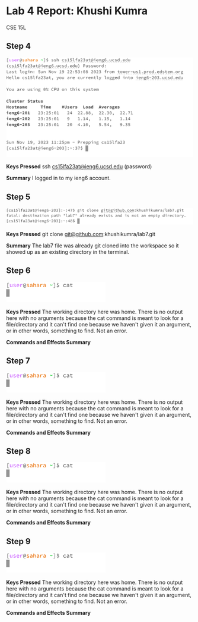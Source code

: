 # Lab 4 Report: Khushi Kumra 
CSE 15L
## Step 4


![no args](step4.png)

**Keys Pressed**
ssh cs15lfa23at@ieng6.ucsd.edu<enter>
(password)<enter>

**Summary**
I logged in to my ieng6 account.

## Step 5


![no args](step5.png)

**Keys Pressed**
git clone git@github.com:khushikumra/lab7.git<enter>


**Summary**
The lab7 file was already git cloned into the workspace so it showed up as an existing directory in the terminal.

## Step 6


![no args](catnoargs.png)

**Keys Pressed**
The working directory here was home. There is no output here with no arguments because the cat command is meant to look for a file/directory and it can't find one because we haven't given it an argument, or in other words, something to find. Not an error.



**Commands and Effects Summary**


## Step 7


![no args](catnoargs.png)

**Keys Pressed**
The working directory here was home. There is no output here with no arguments because the cat command is meant to look for a file/directory and it can't find one because we haven't given it an argument, or in other words, something to find. Not an error.



**Commands and Effects Summary**

## Step 8


![no args](catnoargs.png)

**Keys Pressed**
The working directory here was home. There is no output here with no arguments because the cat command is meant to look for a file/directory and it can't find one because we haven't given it an argument, or in other words, something to find. Not an error.



**Commands and Effects Summary**


## Step 9


![no args](catnoargs.png)

**Keys Pressed**
The working directory here was home. There is no output here with no arguments because the cat command is meant to look for a file/directory and it can't find one because we haven't given it an argument, or in other words, something to find. Not an error.



**Commands and Effects Summary**


